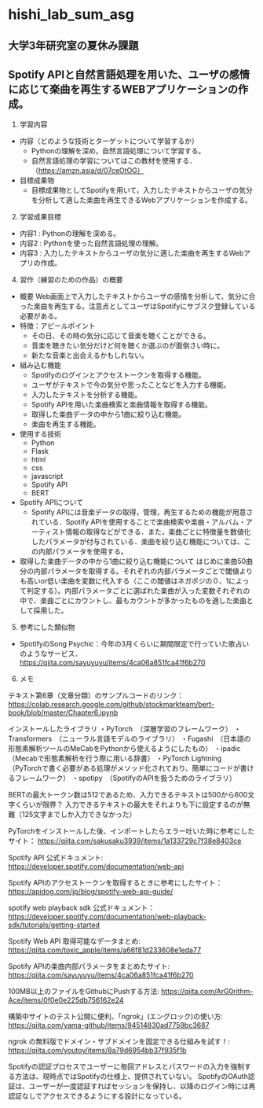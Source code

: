 # hishi_lab_sum_asg
## 大学3年研究室の夏休み課題
## Spotify APIと自然言語処理を用いた、ユーザの感情に応じて楽曲を再生するWEBアプリケーションの作成。

1. 学習内容
- 内容（どのような技術とターゲットについて学習するか）
  - Pythonの理解を深め，自然言語処理について学習する。
  - 自然言語処理の学習についてはこの教材を使用する．（https://amzn.asia/d/07ceOtOG）
- 目標成果物
  - 目標成果物としてSpotifyを用いて，入力したテキストからユーザの気分を分析して適した楽曲を再生できるWebアプリケーションを作成する。

2. 学習成果目標
- 内容1 : Pythonの理解を深める。
- 内容2 : Pythonを使った自然言語処理の理解。
- 内容3 : 入力したテキストからユーザの気分に適した楽曲を再生するWebアプリの作成。

4. 習作（練習のための作品）の概要
- 概要
  Web画面上で入力したテキストからユーザの感情を分析して、気分に合った楽曲を再生する。注意点としてユーザはSpotifyにサブスク登録している必要がある。
- 特徴：アピールポイント
  - その日、その時の気分に応じて音楽を聴くことができる。
  - 音楽を聴きたい気分だけど何を聴くか選ぶのが面倒さい時に。
  - 新たな音楽と出会えるかもしれない。
- 組み込む機能
  - Spotifyのログインとアクセストークンを取得する機能。
  - ユーザがテキストで今の気分や思ったことなどを入力する機能。
  - 入力したテキストを分析する機能。
  - Spotify APIを用いた楽曲検索と楽曲情報を取得する機能。
  - 取得した楽曲データの中から1曲に絞り込む機能。
  - 楽曲を再生する機能。
- 使用する技術
  - Python
  - Flask
  - html
  - css
  - javascript
  - Spotify API
  - BERT
- Spotify APIについて
  - Spotify APIには音楽データの取得，管理，再生するための機能が用意されている．Spotify APIを使用することで楽曲検索や楽曲・アルバム・アーティスト情報の取得などができる．また，楽曲ごとに特徴量を数値化したパラメータが付与されている．楽曲を絞り込む機能については、この内部パラメータを使用する。
- 取得した楽曲データの中から1曲に絞り込む機能について
  はじめに楽曲50曲分の内部パラメータを取得する。それぞれの内部パラメータごとで閾値よりも高いor低い楽曲を変数に代入する（ここの閾値はネガポジの０、1によって判定する）。内部パラメータごとに選ばれた楽曲が入った変数それぞれの中で、楽曲ごとにカウントし、最もカウントが多かったものを適した楽曲として採用した。

5. 参考にした類似物
- SpotifyのSong Psychic：今年の3月くらいに期間限定で行っていた歌占いのようなサービス．
https://qiita.com/sayuyuyu/items/4ca06a851fca41f6b270

6. メモ

テキスト第6章（文章分類）のサンプルコードのリンク：　
https://colab.research.google.com/github/stockmarkteam/bert-book/blob/master/Chapter6.ipynb

インストールしたライブラリ
・PyTorch　（深層学習のフレームワーク）
・Transformers　（ニューラル言語モデルのライブラリ）
・Fugashi　（日本語の形態素解析ツールのMeCabをPythonから使えるようにしたもの）
・ipadic　（Mecabで形態素解析を行う際に用いる辞書）
・PyTorch Lightning　（PyTorchで書く必要がある処理がメソッド化されており、簡単にコードが書けるフレームワーク）
・spotipy　（SpotifyのAPIを扱うためのライブラリ）

BERTの最大トークン数は512であるため、入力できるテキストは500から600文字くらいが限界？
入力できるテキストの最大をそれよりも下に設定するのが無難（125文字までしか入力できなかった）

PyTorchをインストールした後、インポートしたらエラー吐いた時に参考にしたサイト：
https://qiita.com/sakusaku3939/items/1a133729c7f38e8403ce

Spotify API 公式ドキュメント:
https://developer.spotify.com/documentation/web-api

Spotify APIのアクセストークンを取得するときに参考にしたサイト：
https://apidog.com/jp/blog/spotify-web-api-guide/

spotify web playback sdk 公式ドキュメント：
https://developer.spotify.com/documentation/web-playback-sdk/tutorials/getting-started

Spotify Web API 取得可能なデータまとめ:
https://qiita.com/toxic_apple/items/a66f81d233608e1eda77

Spotify APIの楽曲内部パラメータをまとめたサイト:
https://qiita.com/sayuyuyu/items/4ca06a851fca41f6b270

100MB以上のファイルをGithubにPushする方法:
https://qiita.com/ArG0rithm-Ace/items/0f0e0e225db756162e24

構築中サイトのテスト公開に便利、「ngrok」(エングロック)の使い方:
https://qiita.com/yama-github/items/94514830ad7759bc3687

ngrok の無料版でドメイン・サブドメインを固定できる仕組みを試す！:
https://qiita.com/youtoy/items/8a79d6954bb37f935f1b

Spotifyの認証プロセスでユーザーに毎回アドレスとパスワードの入力を強制する方法は、現時点ではSpotifyの仕様上、提供されていない。
SpotifyのOAuth認証は、ユーザーが一度認証すればセッションを保持し、以降のログイン時には再認証なしでアクセスできるようにする設計になっている。











